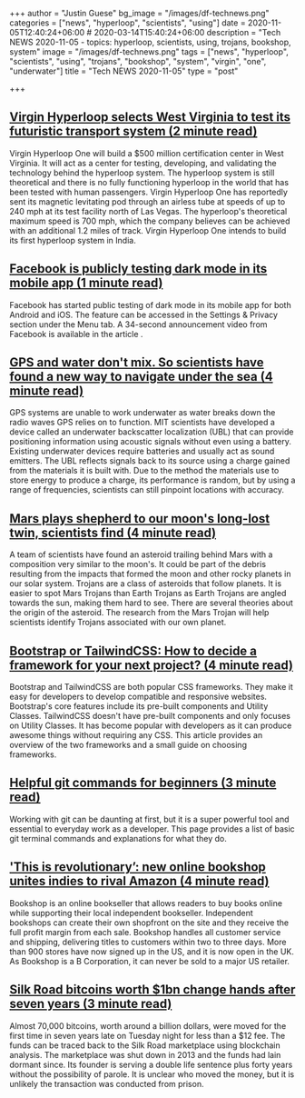 +++
author = "Justin Guese"
bg_image = "/images/df-technews.png"
categories = ["news", "hyperloop", "scientists", "using"]
date = 2020-11-05T12:40:24+06:00 # 2020-03-14T15:40:24+06:00
description = "Tech NEWS 2020-11-05 - topics: hyperloop, scientists, using, trojans, bookshop, system"
image = "/images/df-technews.png"
tags = ["news", "hyperloop", "scientists", "using", "trojans", "bookshop", "system", "virgin", "one", "underwater"]
title = "Tech NEWS 2020-11-05"
type = "post"

+++

## [Virgin Hyperloop selects West Virginia to test its futuristic transport system (2 minute read)](https://www.theverge.com/2020/10/8/21507532/virgin-hyperloop-one-certification-center-west-virginia/1/0100017598174821-3697033c-7467-4254-a288-42edd135ede2-000000/hbzNKwqVQDTjgNzGK-8NKUo6aqx7jugfshjZ-QGeOQs=166)

Virgin Hyperloop One will build a $500 million certification center in West Virginia. It will act as a center for testing, developing, and validating the technology behind the hyperloop system. The hyperloop system is still theoretical and there is no fully functioning hyperloop in the world that has been tested with human passengers. Virgin Hyperloop One has reportedly sent its magnetic levitating pod through an airless tube at speeds of up to 240 mph at its test facility north of Las Vegas. The hyperloop's theoretical maximum speed is 700 mph, which the company believes can be achieved with an additional 1.2 miles of track. Virgin Hyperloop One intends to build its first hyperloop system in India.

## [Facebook is publicly testing dark mode in its mobile app (1 minute read)](https://www.engadget.com/facebook-dark-mode-public-testing-191101398.html/1/0100017598174821-3697033c-7467-4254-a288-42edd135ede2-000000/O2QD7mfbuXjJDQvqD6SgifsDZ-7CzKwQyQIhOf0gWjE=166)

Facebook has started public testing of dark mode in its mobile app for both Android and iOS. The feature can be accessed in the Settings & Privacy section under the Menu tab. A 34-second announcement video from Facebook is available in the article .

## [GPS and water don't mix. So scientists have found a new way to navigate under the sea (4 minute read)](https://www.zdnet.com/article/gps-and-water-dont-mix-so-scientists-have-found-a-new-way-to-navigate-under-the-sea//1/0100017598174821-3697033c-7467-4254-a288-42edd135ede2-000000/m1p5J95W0OGchV--n7w_dZ5dk7rDJ_J65cYdboYufbI=166)

GPS systems are unable to work underwater as water breaks down the radio waves GPS relies on to function. MIT scientists have developed a device called an underwater backscatter localization (UBL) that can provide positioning information using acoustic signals without even using a battery. Existing underwater devices require batteries and usually act as sound emitters. The UBL reflects signals back to its source using a charge gained from the materials it is built with. Due to the method the materials use to store energy to produce a charge, its performance is random, but by using a range of frequencies, scientists can still pinpoint locations with accuracy.

## [Mars plays shepherd to our moon's long-lost twin, scientists find (4 minute read)](https://phys.org/news/2020-11-mars-shepherd-moon-long-lost-twin.html/1/0100017598174821-3697033c-7467-4254-a288-42edd135ede2-000000/UOvej2l3tI5pQbu8m9E9y_8uZDw12Zgwemo98YuA_d8=166)

A team of scientists have found an asteroid trailing behind Mars with a composition very similar to the moon's. It could be part of the debris resulting from the impacts that formed the moon and other rocky planets in our solar system. Trojans are a class of asteroids that follow planets. It is easier to spot Mars Trojans than Earth Trojans as Earth Trojans are angled towards the sun, making them hard to see. There are several theories about the origin of the asteroid. The research from the Mars Trojan will help scientists identify Trojans associated with our own planet.

## [Bootstrap or TailwindCSS: How to decide a framework for your next project? (4 minute read)](https://blog.surjithctly.in/bootstrap-or-tailwindcss-how-to-decide-a-framework-for-your-next-project/1/0100017598174821-3697033c-7467-4254-a288-42edd135ede2-000000/Xo_jooeF97WBw3Qr5I6f-KETBCRqbQyYWXmGRMnCzo4=166)

Bootstrap and TailwindCSS are both popular CSS frameworks. They make it easy for developers to develop compatible and responsive websites. Bootstrap's core features include its pre-built components and Utility Classes. TailwindCSS doesn't have pre-built components and only focuses on Utility Classes. It has become popular with developers as it can produce awesome things without requiring any CSS. This article provides an overview of the two frameworks and a small guide on choosing frameworks.

## [Helpful git commands for beginners (3 minute read)](https://dev.to/s2engineers/helpful-git-commands-for-beginners-40bm/1/0100017598174821-3697033c-7467-4254-a288-42edd135ede2-000000/7m1EOSbHvYXDsAuzb0q7vW3ru1PKw3--1_hlib8KLYk=166)

Working with git can be daunting at first, but it is a super powerful tool and essential to everyday work as a developer. This page provides a list of basic git terminal commands and explanations for what they do.

## ['This is revolutionary’: new online bookshop unites indies to rival Amazon (4 minute read)](https://www.theguardian.com/books/2020/nov/02/this-is-revolutionary-new-online-bookshop-unites-indies-to-rival-amazon/1/0100017598174821-3697033c-7467-4254-a288-42edd135ede2-000000/FG0Lfr1pOd3KnAsQ3DszNRZRIC71sjGeEhZIcAvaMMc=166)

Bookshop is an online bookseller that allows readers to buy books online while supporting their local independent bookseller. Independent bookshops can create their own shopfront on the site and they receive the full profit margin from each sale. Bookshop handles all customer service and shipping, delivering titles to customers within two to three days. More than 900 stores have now signed up in the US, and it is now open in the UK. As Bookshop is a B Corporation, it can never be sold to a major US retailer.

## [Silk Road bitcoins worth $1bn change hands after seven years (3 minute read)](https://www.theguardian.com/technology/2020/nov/04/silk-road-bitcoins-worth-1bn-change-hands-after-seven-years/1/0100017598174821-3697033c-7467-4254-a288-42edd135ede2-000000/pA9mayXqyopw6ouHefEc5nZlTXLRQVxBPL6yZIYv7ho=166)

Almost 70,000 bitcoins, worth around a billion dollars, were moved for the first time in seven years late on Tuesday night for less than a $12 fee. The funds can be traced back to the Silk Road marketplace using blockchain analysis. The marketplace was shut down in 2013 and the funds had lain dormant since. Its founder is serving a double life sentence plus forty years without the possibility of parole. It is unclear who moved the money, but it is unlikely the transaction was conducted from prison.

